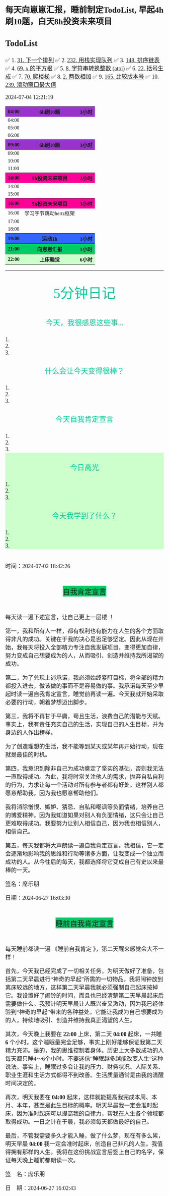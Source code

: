 
## <font style="font-size:26px; font-family: 'HanziPen SC' ">每天向崽崽汇报，睡前制定TodoList, 早起4h刷10题，白天8h投资未来项目</font>



<font style="font-size:18px; font-family: 'HanziPen SC' ">

## TodoList
✅ 1. [31. 下一个排列](#31-下一个排列)
✅ 2. [232. 用栈实现队列](#232-用栈实现队列)
✅ 3. [148. 排序链表](#148-排序链表)
✅ 4. [69. x 的平方根](#69-x-的平方根)
✅ 5. [8. 字符串转换整数 (atoi)](#8-字符串转换整数-atoi)
✅ 6. [22. 括号生成](#22-括号生成)
✅ 7. [70. 爬楼梯](#70-爬楼梯)
✅ 8. [2. 两数相加](#2-两数相加)
✅ 9.  [165. 比较版本号](#165-比较版本号)
✅ 10. [239. 滑动窗口最大值](#239-滑动窗口最大值)

2024-07-04 12:21:19

<table>
    <tr>
        <th  bgcolor=#9933CC>04:00</th>
        <th  bgcolor=#9933CC>6h刷10题</th>
        <th  bgcolor=#9933CC>3小时</th>
    </tr>
    <tr>
        <td>04:00</td>
        <td></td>
        <td></td>   
    </tr>
    <tr>
        <td>05:00</td>
        <td></td>
        <td></td>
    </tr>
    <tr>
        <td>06:00</td>
        <td></td>
        <td></td>
    </tr>
    <tr>
        <th  bgcolor=#9933CC>09:00</th>
        <th  bgcolor=#9933CC>6h刷10题</th>
        <th  bgcolor=#9933CC>3小时</th>
    </tr>
    <tr>
        <td>09:00</td>
        <td></td>
        <td></td>   
    </tr>
    <tr>
        <td>10:00</td>
        <td></td>
        <td></td>
    </tr>
    <tr>
        <td>11:00</td>
        <td></td>
        <td></td>
    </tr>
    <tr>
        <th  bgcolor=#FF0099>14:00</th>
        <th  bgcolor=#FF0099>5h投资未来项目</th>
        <th  bgcolor=#FF0099>2小时</th>
    </tr>
    <tr>
        <td>14:00</td>
        <td></td>
        <td></td>   
    </tr>
    <tr>
        <td>15:00</td>
        <td></td>
        <td></td>
    </tr>
    <tr>
        <th  bgcolor=#FF0099>16:00</th>
        <th  bgcolor=#FF0099>5h投资未来项目</th>
        <th  bgcolor=#FF0099>3小时</th>
    </tr>
    <tr>
        <td>16:00</td>
        <td>学习字节跳动hertz框架</td>
        <td></td>   
    </tr>
    <tr>
        <td>17:00</td>
        <td></td>
        <td></td>
    </tr>
    <tr>
        <td>18:00</td>
        <td></td>
        <td></td>
    </tr>
    <tr>
        <th  bgcolor=#3366FF>19:00</th>
        <th  bgcolor=#3366FF>运动1h</th>
        <th  bgcolor=#3366FF>1小时</th>
    </tr>
    </tr>
        <th  bgcolor=#00CC66>21:00</th>
        <th bgcolor=#00CC66>向崽崽汇报</th>
        <th  bgcolor=#00CC66>1小时</th>
    </tr>
    </tr>
        <th  bgcolor=#CCFFCC>22:00</th>
        <th bgcolor=#CCFFCC>上床睡觉</th>
        <th  bgcolor=#CCFFCC>6小时</th>
    </tr>
</table>









---





<font style=" font-size:18px; font-family: 'HanziPen SC' "> 

<div class="head">
        <font color=#00CC99 style=" font-size:44px; font-family: 'HanziPen SC' ">  5分钟日记 </font>
</div>

<div class="head2">
        <font color=#00CC99 style="font-size:23px; font-family: 'HanziPen SC' ">  今天，我很感恩这些事... </font>
</div>
1. <br>
2. <br>
3. <br>


<div class="head2">
        <font color=#00CC99 style="font-size:23px; font-family: 'HanziPen SC' ">什么会让今天变得很棒？</font>
</div>
1. <br>
2. <br>
3. <br>

<div class="head2">
        <font color=#00CC99 style="font-size:23px; font-family: 'HanziPen SC' ">今天自我肯定宣言</font>
</div>
1. <br>
2. <br>
3. <br>

<div class="bg_green">

<div class="head2">
        <font color=#00CC99 style="font-size:23px; font-family: 'HanziPen SC' ">今日高光</font>
</div>
1. <br>
2. <br>
3. <br>

<div class="head2">
        <font color=#00CC99 style="font-size:23px; font-family: 'HanziPen SC' ">今天我学到了什么？</font>
</div>
1. <br>
2. <br>
3. <br>

</div>

<br>时间：2024-07-02 18:42:26

</font>







<style> 
.head {
    height: 100px;
    display: flex;
    align-items: center;
    justify-content: center;
}
.head2 {
    height: 90px;
    display: flex;
    align-items: center;
    justify-content: center;
}

.bg_green{
    background-color:#CCFFCC;
    margin:0px
}
</style>














<div class="head">
        <font  style="background-color:#00CC66; font-size:23px; font-family: 'HanziPen SC' ">  自我肯定宣言 </font>
         <!-- <div class="item">I am centered!</div> -->
</div>

<font style=" font-size:18px; font-family: 'HanziPen SC' ">  

每天读一遍下述宣言，让自己更上一层楼 ！

第一，我和所有人一样，都有权利也有能力在人生的各个方面取得非凡的成功。关键在于我的决心是否足够坚定。因此从现在开始，我每天将投入全部精力专注自我发展项目，变得更加自律，努力变成自己想要成为的人，从而吸引、创造并维持我所渴望的成功。

第二，为了兑现上述承诺，我必须始终紧盯目标，将全部的精力都投入进去，做该做的事而不是容易做的事。我承诺每天至少早起时读一遍自我肯定宣言，睡觉前再读一遍。今天我就开始采取必要的行动，朝着梦想迈出脚步。

第三，我将不再甘于平庸，苟且生活，浪费自己的潜能与天赋。事实上，我有责任充实自己的生活，实现自己的人生目标，并为身边的人作出榜样。

为了创造理想的生活，我不能等到某天或某年再开始行动，现在就是最佳的时机。

第四，我意识到除非自己为成功奠定了坚实的基础，否则我无法一直取得成功。为此，我将时常关注他人的需求，抛弃自私自利的行为，力求让每一个活动对所有参与者都有好处。这样别人都愿意帮助我，因为我也愿意帮助他们。

我将消除憎恨、嫉妒、猜忌、自私和嘲讽等负面情绪，培养自己的博爱精神。因为我知道如果对别人有负面情绪，这只会让自己更难取得成功。我要努力让别人相信自己，因为我也相信别人，相信自己。

第五，每天我都将大声朗读一遍自我肯定宣言。我相信，它一定会逐渐地影响我的思维和行动等诸多方面，让我变成一个独立而成功的人。从今往后的每天，我都选择将它变成自己有史以来最棒的一天。

签名：席乐朋

日期：2024-06-27 16:03:30






<div class="head">
        <font  style="background-color:#00CC66; font-size:23px; font-family: 'HanziPen SC' ">  睡前自我肯定宣言 </font>
</div>


每天睡前都读一遍 《睡前自我肯定 》，第二天醒来感觉会大不一样！

首先，今天我已经完成了一切相关任务，为明天做好了准备，包括第二天早晨进行“神奇的早起”所需的一切物品。我将闹钟放到离床较远的地方，这样第二天早晨我就必须强制自己起床按掉它。我设置好了闹铃的时间，而且也已经清楚第二天早晨起床后需要做什么。我预计明天早晨让人既兴奋又激动，因为我已经体验到“神奇的早起”带来的各种益处。它能让我成为自己想要成为的人，持续地吸引、创造并维持我真正渴望的人生。

其次，今天晚上我要在 **22:00** 上床，第二天 **04:00** 起床，一共睡 **6** 个小时。这个睡眠量完全足够，事实上刚好能够保证我第二天精力充沛。是的，我的思维控制着身体。历史上大多数成功的人每天都只睡4～6个小时。不要迷信“睡眠越多越能改变人生”这种说法。事实上，睡眠过多会让我的压力、财务状况、人际关系、职业生涯和生活方式都得不到改善。生活质量通常是由我的清醒时间决定的。

再次，明天我要在 **04:00** 起床，这样就能提高我完成本周、本月、本年，甚至是此生目标的概率。明天早晨我一定会准时起床，因为准时起床可以提高我的自律力，帮我在人生各个领域都取得成功。一日之计在于晨，我必须每天都做最好的自己。

最后，不管我需要多久才能入睡，做了什么梦，现在有多么累，明天早晨 **04:00** 我一定会准时起床，创造自己非凡的人生。我值得拥有那样的人生。我将在这份挑战宣言后签上自己的名字，保证每天晚上睡前都朗读一次。

签　名：席乐朋

日　期：2024-06-27 16:02:43

</font>
